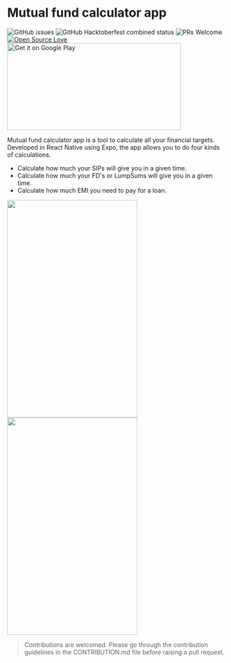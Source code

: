 # Mutual fund calculator app


<img alt="GitHub issues" src="https://img.shields.io/github/issues/source-aasf/gladiator"> <img alt="GitHub Hacktoberfest combined status" src="https://img.shields.io/github/hacktoberfest/2020/source-aasf/gladiator"> ![PRs Welcome](https://img.shields.io/badge/PRs-welcome-brightgreen.svg?style=flat-square) [![Open Source Love](https://badges.frapsoft.com/os/v1/open-source.svg?v=103)](https://github.com/ellerbrock/open-source-badges/)
<a href='https://play.google.com/store/apps/details?id=com.unishubh.gladiator&pcampaignid=pcampaignidMKT-Other-global-all-co-prtnr-py-PartBadge-Mar2515-1'><img alt='Get it on Google Play' src='https://play.google.com/intl/en_us/badges/static/images/badges/en_badge_web_generic.png' height=200 width=400/></a>

Mutual fund calculator app is a tool to calculate all your financial targets. Developed in React Native using Expo, the app allows you to do four kinds of calculations.

- Calculate how much your SIPs will give you in a given time.
- Calculate how much your FD's or LumpSums will give you in a given time.
- Calculate how much EMI you need to pay for a loan.


<img src="https://github.com/source-aasf/gladiator/blob/master/assets/appgif1.gif" width="300" height="500" />            <img src="https://github.com/source-aasf/gladiator/blob/master/assets/appgif2.gif" width="300" height="500" />

>Contributions are welcomed. Please go through the contribution guidelines in the CONTRIBUTION.md file before raising a pull request. 
